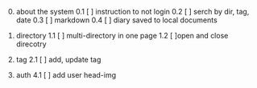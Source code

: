 0. about the system
    0.1 [ ] instruction to not login
    0.2 [ ] serch by dir, tag, date
    0.3 [ ] markdown 
    0.4 [ ] diary saved to local documents

1. directory
    1.1 [ ] multi-directory in one page
    1.2 [ ]open and close direcotry

2. tag
    2.1 [ ] add, update tag

4. auth
    4.1 [ ] add user head-img
